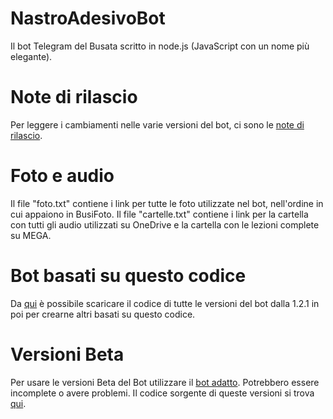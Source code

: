 # NastroAdesivoBot
Il bot Telegram del Busata scritto in node.js (JavaScript con un nome più elegante).

# Note di rilascio
Per leggere i cambiamenti nelle varie versioni del bot, ci sono le [note di rilascio](https://github.com/LeddaZ/NastroAdesivoBot/blob/master/note.md).

# Foto e audio
Il file "foto.txt" contiene i link per tutte le foto utilizzate nel bot, nell'ordine in cui appaiono in BusiFoto. Il file "cartelle.txt" contiene i link per la cartella con tutti gli audio utilizzati su OneDrive e la cartella con le lezioni complete su MEGA.

# Bot basati su questo codice
Da [qui](https://github.com/LeddaZ/NastroAdesivoBot/releases) è possibile scaricare il codice di tutte le versioni del bot dalla 1.2.1 in poi per crearne altri basati su questo codice.

# Versioni Beta
Per usare le versioni Beta del Bot utilizzare il [bot adatto](https://t.me/NastroTestBot). Potrebbero essere incomplete o avere problemi. Il codice sorgente di queste versioni si trova [qui](https://github.com/LeddaZ/NastroTestBot).